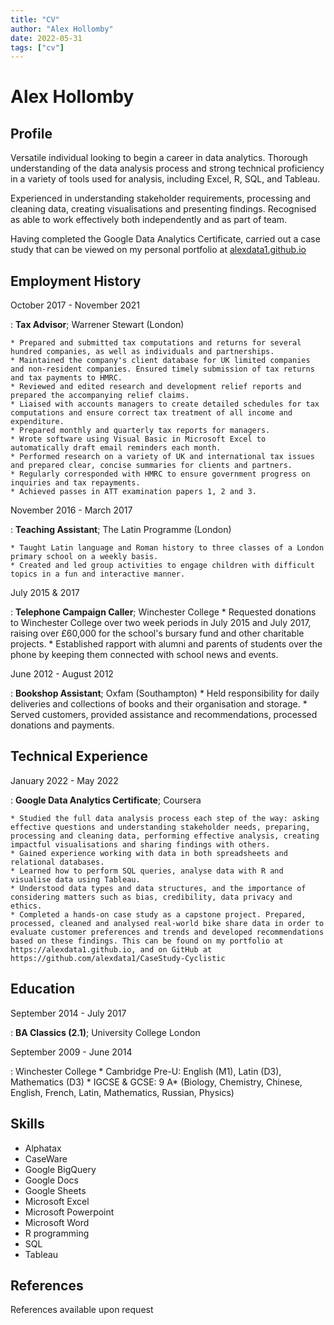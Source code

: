 ```yaml
---
title: "CV"
author: "Alex Hollomby"
date: 2022-05-31
tags: ["cv"]
---
```


Alex Hollomby
============

Profile
---------

Versatile individual looking to begin a career in data analytics. Thorough understanding of the data analysis process and strong technical proficiency in a variety of tools used for analysis, including Excel, R, SQL, and Tableau. 

Experienced in understanding stakeholder requirements, processing and cleaning data, creating visualisations and presenting findings. Recognised as able to work effectively both independently and as part of team.

Having completed the Google Data Analytics Certificate, carried out a case study that can be viewed on my personal portfolio at [alexdata1.github.io](https://alexdata1.github.io/)


Employment History
-------------------

October 2017 - November 2021

:   **Tax Advisor**; Warrener Stewart (London)

    * Prepared and submitted tax computations and returns for several hundred companies, as well as individuals and partnerships.
    * Maintained the company's client database for UK limited companies and non-resident companies. Ensured timely submission of tax returns and tax payments to HMRC.
    * Reviewed and edited research and development relief reports and prepared the accompanying relief claims.
    * Liaised with accounts managers to create detailed schedules for tax computations and ensure correct tax treatment of all income and expenditure.
    * Prepared monthly and quarterly tax reports for managers.
    * Wrote software using Visual Basic in Microsoft Excel to automatically draft email reminders each month. 
    * Performed research on a variety of UK and international tax issues and prepared clear, concise summaries for clients and partners.
    * Regularly corresponded with HMRC to ensure government progress on inquiries and tax repayments.
    * Achieved passes in ATT examination papers 1, 2 and 3.

November 2016 - March 2017

:   **Teaching Assistant**; The Latin Programme (London)

    * Taught Latin language and Roman history to three classes of a London primary school on a weekly basis.
    * Created and led group activities to engage children with difficult topics in a fun and interactive manner.


July 2015 & 2017

:   **Telephone Campaign Caller**; Winchester College
    * Requested donations to Winchester College over two week periods in July 2015 and July 2017, raising over £60,000 for the school's bursary fund and other charitable projects.
    * Established rapport with alumni and parents of students over the phone by keeping them connected with school news and events.

June 2012 - August 2012

:   **Bookshop Assistant**; Oxfam (Southampton)
    * Held responsibility for daily deliveries and collections of books and their organisation and storage.
    * Served customers, provided assistance and recommendations, processed donations and payments.


Technical Experience
--------------------

January 2022 - May 2022

:   **Google Data Analytics Certificate**; Coursera

    * Studied the full data analysis process each step of the way: asking effective questions and understanding stakeholder needs, preparing, processing and cleaning data, performing effective analysis, creating impactful visualisations and sharing findings with others.
    * Gained experience working with data in both spreadsheets and relational databases.
    * Learned how to perform SQL queries, analyse data with R and visualise data using Tableau.
    * Understood data types and data structures, and the importance of considering matters such as bias, credibility, data privacy and ethics.
    * Completed a hands-on case study as a capstone project. Prepared, processed, cleaned and analysed real-world bike share data in order to evaluate customer preferences and trends and developed recommendations based on these findings. This can be found on my portfolio at https://alexdata1.github.io, and on GitHub at https://github.com/alexdata1/CaseStudy-Cyclistic


Education
----------

September 2014 - July 2017

:   **BA Classics (2.1)**; University College London

September 2009 - June 2014

:   Winchester College
    * Cambridge Pre-U: English (M1), Latin (D3), Mathematics (D3)
    * IGCSE & GCSE: 9 A* (Biology, Chemistry, Chinese, English, French, Latin, Mathematics, Russian, Physics)


Skills
--------

* Alphatax
* CaseWare
* Google BigQuery
* Google Docs
* Google Sheets
* Microsoft Excel
* Microsoft Powerpoint
* Microsoft Word
* R programming
* SQL
* Tableau


References
----------------------------------------

References available upon request